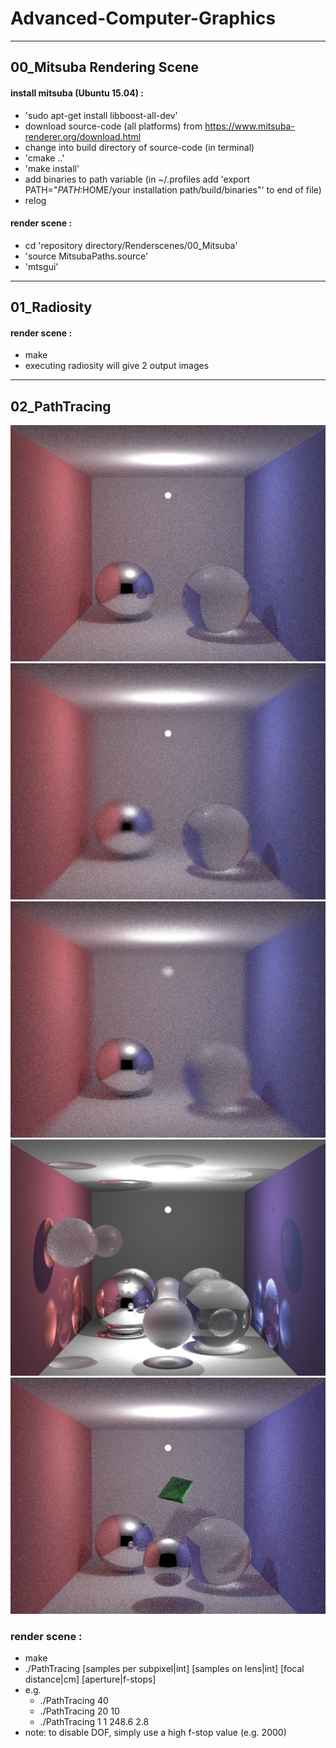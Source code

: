 # Advanced-Computer-Graphics
___

## 00_Mitsuba Rendering Scene

#### install mitsuba (Ubuntu 15.04) :

+ 'sudo apt-get install libboost-all-dev'
+ download source-code (all platforms) from https://www.mitsuba-renderer.org/download.html
+ change into build directory of source-code (in terminal)
+ 'cmake ..'
+ 'make install'
+ add binaries to path variable (in ~/.profiles add 'export PATH="$PATH:$HOME/your installation path/build/binaries"' to end of file)
+ relog

#### render scene :

+ cd 'repository directory/Renderscenes/00_Mitsuba'
+ 'source MitsubaPaths.source'
+ 'mtsgui'

___

## 01_Radiosity

#### render scene :

+ make
+ executing radiosity will give 2 output images

___

## 02_PathTracing
![alt tag](https://raw.githubusercontent.com/MasterMoritz/Advanced-Computer-Graphics/master/Images/no_focus.jpg)
![alt tag](https://raw.githubusercontent.com/MasterMoritz/Advanced-Computer-Graphics/master/Images/glass_focus.jpg)
![alt tag](https://raw.githubusercontent.com/MasterMoritz/Advanced-Computer-Graphics/master/Images/metal_focus.jpg) ![alt tag](https://raw.githubusercontent.com/MasterMoritz/Advanced-Computer-Graphics/master/Images/dahoe.jpg)
![alt tag](https://raw.githubusercontent.com/MasterMoritz/Advanced-Computer-Graphics/master/Images/triangle_geometry.jpg)

### render scene :

+ make
+ ./PathTracing [samples per subpixel|int] [samples on lens|int] [focal distance|cm] [aperture|f-stops]
+ e.g.
  + ./PathTracing 40
  + ./PathTracing 20 10
  + ./PathTracing 1 1 248.6 2.8
+ note: to disable DOF, simply use a high f-stop value (e.g. 2000)
